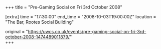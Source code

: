 +++
title = "Pre-Gaming Social on Fri 3rd October 2008"

[extra]
time = "17:30:00"
end_time = "2008-10-03T19:00:00Z"
location = "The Bar, Rootes Social Building"

original = "https://uwcs.co.uk/events/pre-gaming-social-on-fri-3rd-october-2008-1474489011879/"    
+++



